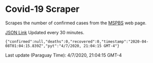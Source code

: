 # Covid-19 Scraper

Scrapes the number of confirmed cases from the [MSPBS](https://www.mspbs.gov.py/covid-19.php) web page.

[JSON Link](https://jmayalag.github.io/covid19-scrape/cases.json)
Updated every 30 minutes.
```
{"confirmed":null,"deaths":0,"recovered":0,"timestamp":"2020-04-08T01:04:15.839Z","pyt":"4/7/2020, 21:04:15 GMT-4"}
```
Last update (Paraguay Time): 4/7/2020, 21:04:15 GMT-4